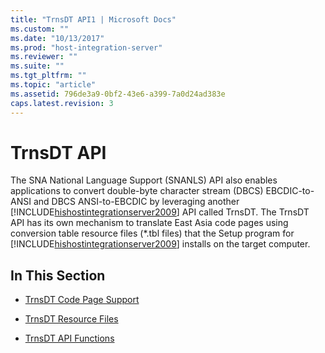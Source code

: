 ```yaml
---
title: "TrnsDT API1 | Microsoft Docs"
ms.custom: ""
ms.date: "10/13/2017"
ms.prod: "host-integration-server"
ms.reviewer: ""
ms.suite: ""
ms.tgt_pltfrm: ""
ms.topic: "article"
ms.assetid: 796de3a9-0bf2-43e6-a399-7a0d24ad383e
caps.latest.revision: 3
---
```

# TrnsDT API
The SNA National Language Support (SNANLS) API also enables applications to convert double-byte character stream (DBCS) EBCDIC-to-ANSI and DBCS ANSI-to-EBCDIC by leveraging another [!INCLUDE[hishostintegrationserver2009](../core/includes/hishostintegrationserver2009-md.md)] API called TrnsDT. The TrnsDT API has its own mechanism to translate East Asia code pages using conversion table resource files (*.tbl files) that the Setup program for [!INCLUDE[hishostintegrationserver2009](../core/includes/hishostintegrationserver2009-md.md)] installs on the target computer.  
  
## In This Section  
  
-   [TrnsDT Code Page Support](../core/trnsdt-code-page-support.md)  
  
-   [TrnsDT Resource Files](../core/trnsdt-resource-files.md)  
  
-   [TrnsDT API Functions](../core/trnsdt-api-functions.md)